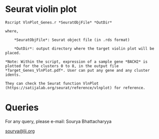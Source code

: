 Seurat violin plot
==================

	Rscript VlnPlot_Genes.r *SeuratObjFile* *OutDir*

	where,

		*SeuratObjFile*: Seurat object file (in .rds format)

		*OutDir*: output directory where the target violin plot will be placed.

	*Note: Within the script, expression of a sample gene *BACH2* is plotted for the clusters 0 to 8, in the output file *Target_Genes_VlnPlot.pdf*. User can put any gene and any cluster idents. 

	They can check the Seurat function VlnPlot (https://satijalab.org/seurat/reference/vlnplot) for reference.



Queries
=======

For any query, please e-mail:
Sourya Bhattacharyya

sourya@lji.org

